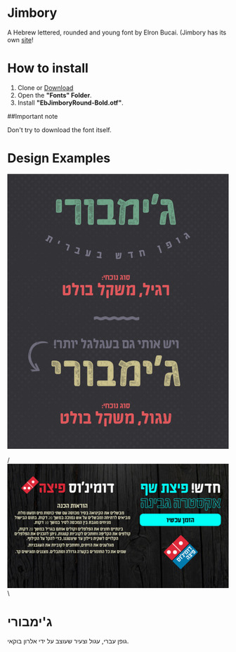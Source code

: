 # Jimbory
A Hebrew lettered, rounded and young font by Elron Bucai.
(Jimbory has its own [site](http://ebfonts.idesignit.co.il/%D7%92%D7%95%D7%A4%D7%9F-%D7%92%D7%99%D7%9E%D7%91%D7%95%D7%A8%D7%99/)!

# How to install
1. Clone or [Download](https://github.com/elron/Jimbory/archive/master.zip)
2. Open the **"Fonts" Folder**.
3. Install **"EbJimboryRound-Bold.otf"**.

##Important note

Don't try to download the font itself.


# Design Examples


![alt text](/Examples/ebjimbory.png)


/*![alt text](/Examples/EbJimbori2.jpg "EbJimboryRound-Bold.otf")*\


# ג'ימבורי
גופן עברי, עגול וצעיר שעוצב על ידי אלרון בוקאי.